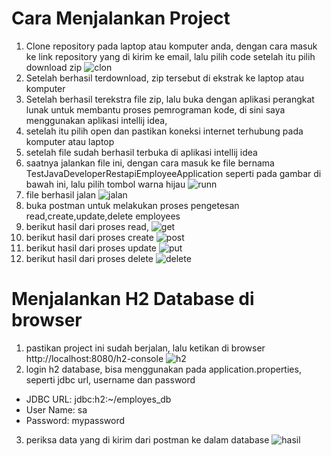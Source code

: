 # Cara Menjalankan Project 
1. Clone repository pada laptop atau komputer anda, dengan cara masuk ke link repository yang di kirim ke email, lalu pilih code setelah itu pilih download zip
![clon](https://github.com/mohammadsulaeman/Test_Java_Developer/assets/68136244/2eb890e0-4ea1-424a-960f-a2feedd486ae)
2. Setelah berhasil terdownload, zip tersebut di ekstrak ke laptop atau komputer
3. Setelah berhasil terekstra file zip, lalu buka dengan aplikasi perangkat lunak untuk membantu proses pemrograman kode, di sini saya menggunakan 
aplikasi intellij idea,
4. setelah itu pilih open dan pastikan koneksi internet terhubung pada komputer atau laptop
5. setelah file sudah berhasil terbuka di aplikasi intellij idea
6. saatnya jalankan file ini, dengan cara masuk ke file bernama TestJavaDeveloperRestapiEmployeeApplication seperti pada gambar di bawah ini,
lalu pilih tombol warna hijau
![runn](https://github.com/mohammadsulaeman/Test_Java_Developer/assets/68136244/7bed07b1-b2ed-40c4-b39f-9e0f410d93b8)
7. file berhasil jalan
![jalan](https://github.com/mohammadsulaeman/Test_Java_Developer/assets/68136244/2d34fc77-7268-418b-bf6f-bde7b708077e)
8. buka postman untuk melakukan proses pengetesan read,create,update,delete employees
9. berikut hasil dari proses read,
![get](https://github.com/mohammadsulaeman/Test_Java_Developer/assets/68136244/6a9cb776-3e7a-4715-91b1-4c0d464bbab8)
10. berikut hasil dari proses create
![post](https://github.com/mohammadsulaeman/Test_Java_Developer/assets/68136244/3d37be6f-1012-4dd7-83b1-4c7507669e58)
11. berikut hasil dari proses update
![put](https://github.com/mohammadsulaeman/Test_Java_Developer/assets/68136244/011568f4-39fd-4655-b34b-d5e41515c9a3)
12. berikut hasil dari proses delete
![delete](https://github.com/mohammadsulaeman/Test_Java_Developer/assets/68136244/19ac47b9-1234-483b-b1db-1014185d3917)

# Menjalankan H2 Database di browser
1. pastikan project ini sudah berjalan, lalu ketikan di browser http://localhost:8080/h2-console
![h2](https://github.com/mohammadsulaeman/Test_Java_Developer/assets/68136244/466321a4-a59c-4fd9-81c8-107f3c3cfa9b)
2. login h2 database, bisa menggunakan pada application.properties, seperti jdbc url, username dan password
 - JDBC URL: jdbc:h2:~/employes_db
 - User Name: sa
 - Password: mypassword
3. periksa data yang di kirim dari postman ke dalam database
![hasil](https://github.com/mohammadsulaeman/Test_Java_Developer/assets/68136244/5c7aaef7-0ec9-4313-9e8e-985ce0a58679)
